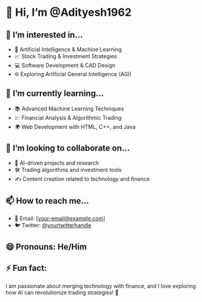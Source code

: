 # 👋 Hi, I’m @Adityesh1962

## 👀 I’m interested in...
- 🤖 Artificial Intelligence & Machine Learning
- 📈 Stock Trading & Investment Strategies
- 💻 Software Development & CAD Design
- 🌐 Exploring Artificial General Intelligence (AGI)

## 🌱 I’m currently learning...
- 📚 Advanced Machine Learning Techniques
- 💹 Financial Analysis & Algorithmic Trading
- 🌍 Web Development with HTML, C++, and Java

## 💞️ I’m looking to collaborate on...
- 🤝 AI-driven projects and research
- 🛠️ Trading algorithms and investment tools
- ✍️ Content creation related to technology and finance

## 📫 How to reach me...
- 📧 Email: [your-email@example.com]
- 🐦 Twitter: [@yourtwitterhandle](https://twitter.com/yourtwitterhandle)

## 😄 Pronouns: He/Him

## ⚡ Fun fact:
I am passionate about merging technology with finance, and I love exploring how AI can revolutionize trading strategies! 🚀
